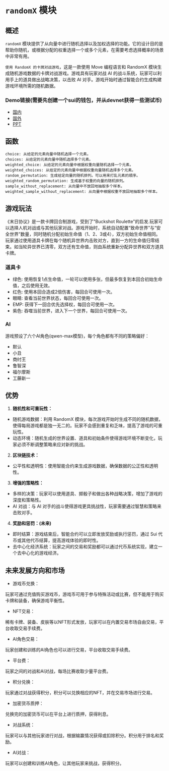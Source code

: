 # `randomX` 模块

## 概述

`randomX` 模块提供了从向量中进行随机选择以及加权选择的功能。它的设计目的是帮助你随机，或根据分配的权重选择一个或多个元素，在需要考虑选择概率的场景中非常有用。



`使用 RandomX 的卡牌对战游戏`，这是一款使用 Move 编程语言和 RandomX 模块生成随机游戏数据的卡牌对战游戏。游戏具有玩家对战 AI 的战斗系统，玩家可以利用手上的道具做出战略决策，以击败 AI 对手。游戏开始时通过智能合约生成构建游戏环境所需的随机数据。

### Demo链接(需要先创建一个sui的钱包，并从devnet获得一些测试币)
- [国内](http://47.109.83.232:3036/) 
- [国外](http://randomx.vercel.app)
- [PPT](https://docs.google.com/presentation/d/1pNh-8yyhzkI2va3kr75IfAjIgiGfC7wE2AaZCCcQ1uc/edit?usp=sharing)

## 函数

```move
choice: 从给定的元素向量中随机选择一个元素。
choices: 从给定的元素向量中随机选择多个元素。
weighted_choice: 从给定的元素向量中根据权重向量随机选择一个元素。
weighted_choices: 从给定的元素向量中根据权重向量随机选择多个元素。
random_permutation: 生成给定向量的随机排列。可以用来打乱元素的顺序。
weighted_random_permutation: 生成基于权重的向量的随机排列。
sample_without_replacement: 从向量中不放回地抽取多个样本。
weighted_sample_without_replacement: 从向量中根据权重不放回地抽取多个样本。
```

## 游戏玩法

《末日协议》是一款卡牌回合制游戏，受到了"Buckshot Roulette"的启发.玩家可以选择人机对战或与其他玩家对战。游戏开始时，系统自动配置“致命世界”与“安全世界”数量，同时随机分配初始生命值（1、2、3或4），双方初始生命值相同。玩家通过使用道具卡牌在每个随机异世界内击败对方，直到一方的生命值归零结束。如当轮异世界已清零，双方还有生命值，则由系统重新分配异世界和双方道具卡牌。

### 道具卡
- 绿色: 使用恢复1点生命值，一轮可以使用多张，但最多恢复到本回合初始生命值，之后使用无效。
- 红色: 使用本回合造成2倍伤害，每回合可使用一次。
- 眼睛: 查看当前世界状态，每回合可使用一次。
- EMP: 获得下一回合优先选择权，每回合可使用一次。
- 紫色: 吞噬当前世界，进入下一个世界，每回合可使用一次。

### AI
游戏预设了六个AI角色(qwen-max模型)，每个角色都有不同的策略偏好：
- 默认
- 小丑
- 商纣王
- 鲁智深
- 福尔摩斯
- 工藤新一


## 优势
1. **随机性和可重玩性：**

- 随机游戏数据：利用 RandomX 模块，每次游戏开始时生成不同的随机数据，使得每局游戏都是独一无二的。玩家不会感到重复和乏味，提高了游戏的可重玩性。
- 动态环境：随机生成的世界设置、道具和初始条件使得游戏环境不断变化，玩家必须不断调整策略来应对新的挑战。
  
2. **区块链技术：** 

- 公平性和透明性：使用智能合约来生成游戏数据，确保数据的公正性和透明性。

3. **增强的策略性：**

- 多样的决策：玩家可以使用道具、掷骰子和做出各种战略决策，增加了游戏的深度和策略性。
- AI 对战：与 AI 对手的战斗使得游戏更具挑战性，玩家需要通过智慧和策略来击败对手。

4. **奖励和惩罚：(未来)**

- 即时结算：游戏结束后，智能合约可以立即发放奖励或执行惩罚，通过 Sui 代币或其他代币结算，提高游戏体验的即时性。
- 去中心化经济系统：玩家之间的交易和奖励都可以通过代币系统实现，建立一个去中心化的游戏经济。

## 未来发展方向和市场
- 游戏币兑换：

玩家可通过充值购买游戏币，游戏币可用于参与特殊活动或比赛，但不能用于购买卡牌和装备，确保游戏平衡性。

- NFT交易：

稀有卡牌、装备、皮肤等以NFT形式发放，玩家可以在内置交易市场自由交易，平台收取交易手续费。

- AI角色交易：

玩家创建和训练的AI角色也可以进行交易，平台收取交易手续费。

- 平台费：
  
玩家之间的对战和AI对战，每场比赛收取少量平台费。
- 积分兑换：
  
玩家通过对战获得积分，积分可以兑换相应的NFT，并在交易市场进行交易。

- 加密货币质押：
  
兑换完的加密货币可以在平台上进行质押，获得利息。

- 对战系统：
  
玩家可以与其他玩家进行对战，根据输赢情况获得或扣除积分。积分用于排名和奖励。

- AI对战：
  
玩家可以创建和训练AI角色，让其他玩家来挑战，获得积分。
